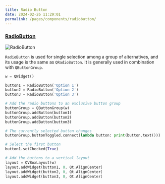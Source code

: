 ```yaml
---
title: Radio Button
date: 2024-02-26 11:29:01
permalink: /pages/components/radiobutton/
---
```


### [RadioButton](https://pyqt-fluent-widgets.readthedocs.io/en/latest/autoapi/qfluentwidgets/components/widgets/button/index.html#qfluentwidgets.components.widgets.button.RadioButton)

![RadioButton](/img/components/radiobutton/RadioButton.png)

`RadioButton` is used for single selection among a group of alternatives, and its usage is the same as `QRadioButton`. It is generally used in combination with `QButtonGroup`.

```python
w = QWidget()

button1 = RadioButton('Option 1')
button2 = RadioButton('Option 2')
button3 = RadioButton('Option 3')

# Add the radio buttons to an exclusive button group
buttonGroup = QButtonGroup(w)
buttonGroup.addButton(button1)
buttonGroup.addButton(button2)
buttonGroup.addButton(button3)

# The currently selected button changes
buttonGroup.buttonToggled.connect(lambda button: print(button.text()))

# Select the first button
button1.setChecked(True)

# Add the buttons to a vertical layout
layout = QVBoxLayout(w)
layout.addWidget(button1, 0, Qt.AlignCenter)
layout.addWidget(button2, 0, Qt.AlignCenter)
layout.addWidget(button3, 0, Qt.AlignCenter)
```